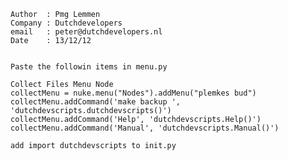 
	Author  : Pmg Lemmen
	Company : Dutchdevelopers
	email   : peter@dutchdevelopers.nl
	Date    : 13/12/12


    Paste the followin items in menu.py

    Collect Files Menu Node
    collectMenu = nuke.menu("Nodes").addMenu("plemkes bud")
    collectMenu.addCommand('make backup ', 'dutchdevscripts.dutchdevscripts()')
    collectMenu.addCommand('Help', 'dutchdevscripts.Help()')
    collectMenu.addCommand('Manual', 'dutchdevscripts.Manual()')

    add import dutchdevscripts to init.py
